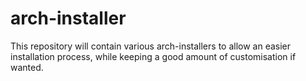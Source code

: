 # arch-installer
This repository will contain various arch-installers to allow an easier installation process, while keeping a good amount of customisation if wanted.
